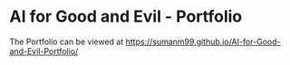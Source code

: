# AI for Good and Evil - Portfolio

The Portfolio can be viewed at https://sumanm99.github.io/AI-for-Good-and-Evil-Portfolio/
